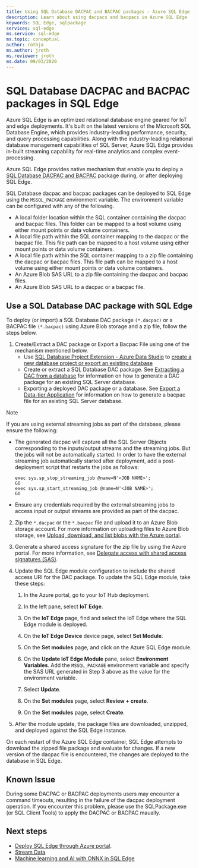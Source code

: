 ```yaml
---
title: Using SQL Database DACPAC and BACPAC packages - Azure SQL Edge
description: Learn about using dacpacs and bacpacs in Azure SQL Edge
keywords: SQL Edge, sqlpackage
services: sql-edge
ms.service: sql-edge
ms.topic: conceptual
author: rothja
ms.author: jroth
ms.reviewer: jroth
ms.date: 09/03/2020
---
```


# SQL Database DACPAC and BACPAC packages in SQL Edge

Azure SQL Edge is an optimized relational database engine geared for IoT and edge deployments. It's built on the latest versions of the Microsoft SQL Database Engine, which provides industry-leading performance, security, and query processing capabilities. Along with the industry-leading relational database management capabilities of SQL Server, Azure SQL Edge provides in-built streaming capability for real-time analytics and complex event-processing.

Azure SQL Edge provides native mechanism that enable you to deploy a [SQL Database DACPAC and BACPAC](/sql/relational-databases/data-tier-applications/data-tier-applications) package during, or after deploying SQL Edge.

SQL Database dacpac and bacpac packages can be deployed to SQL Edge using the `MSSQL_PACKAGE` environment variable. The environment variable can be configured with any of the following.  
- A local folder location within the SQL container containing the dacpac and bacpac files. This folder can be mapped to a host volume using either mount points or data volume containers. 
- A local file path within the SQL container mapping to the dacpac or the bacpac file. This file path can be mapped to a host volume using either mount points or data volume containers. 
- A local file path within the SQL container mapping to a zip file containing the dacpac or bacpac files. This file path can be mapped to a host volume using either mount points or data volume containers. 
- An Azure Blob SAS URL to a zip file containing the dacpac and bacpac files.
- An Azure Blob SAS URL to a dacpac or a bacpac file. 

## Use a SQL Database DAC package with SQL Edge

To deploy (or import) a SQL Database DAC package `(*.dacpac)` or a BACPAC file `(*.bacpac)` using Azure Blob storage and a zip file, follow the steps below. 

1. Create/Extract a DAC package or Export a Bacpac File using one of the mechanism mentioned below. 
    - Use [SQL Database Project Extension - Azure Data Studio](/sql/azure-data-studio/extensions/sql-database-project-extension-getting-started) to [create a new database project or export an existing database](/sql/azure-data-studio/extensions/sql-database-project-extension-getting-started)
    - Create or extract a SQL Database DAC package. See [Extracting a DAC from a database](/sql/relational-databases/data-tier-applications/extract-a-dac-from-a-database/) for information on how to generate a DAC package for an existing SQL Server database.
    - Exporting a deployed DAC package or a database. See [Export a Data-tier Application](/sql/relational-databases/data-tier-applications/export-a-data-tier-application/) for information on how to generate a bacpac file for an existing SQL Server database.

> [!NOTE]
> If you are using external streaming jobs as part of the database, please ensure the following:
> 
> - The generated dacpac will capture all the SQL Server Objects corresponding to the inputs/output streams and the streaming jobs. But the jobs will not be automatically started. In order to have the external streaming job automatically started after deployment, add a post-deployment script that restarts the jobs as follows:
>   
>   ```
>   exec sys.sp_stop_streaming_job @name=N'<JOB NAME>';
>   GO
>   exec sys.sp_start_streaming_job @name=N'<JOB NAME>';
>   GO
>   ```
>   
> - Ensure any credentials required by the external streaming jobs to access input or output streams are provided as part of the dacpac.



2. Zip the `*.dacpac` or the `*.bacpac` file and upload it to an Azure Blob storage account. For more information on uploading files to Azure Blob storage, see [Upload, download, and list blobs with the Azure portal](../storage/blobs/storage-quickstart-blobs-portal.md).

3. Generate a shared access signature for the zip file by using the Azure portal. For more information, see [Delegate access with shared access signatures (SAS)](../storage/common/storage-sas-overview.md).

4. Update the SQL Edge module configuration to include the shared access URI for the DAC package. To update the SQL Edge module, take these steps:

    1. In the Azure portal, go to your IoT Hub deployment.

    2. In the left pane, select **IoT Edge**.

    3. On the **IoT Edge** page, find and select the IoT Edge where the SQL Edge module is deployed.

    4. On the **IoT Edge Device** device page, select **Set Module**.

    5. On the **Set modules** page, and click on the Azure SQL Edge module.

    6. On the **Update IoT Edge Module** pane, select **Environment Variables**. Add the `MSSQL_PACKAGE` environment variable and specify the SAS URL generated in Step 3 above as the value for the environment variable. 

    7. Select **Update**.

    8. On the **Set modules** page, select **Review + create**.

    9. On the **Set modules** page, select **Create**.

5. After the module update, the package files are downloaded, unzipped, and deployed against the SQL Edge instance.

On each restart of the Azure SQL Edge container, SQL Edge attempts to download the zipped file package and evaluate for changes. If a new version of the dacpac file is encountered, the changes are deployed to the database in SQL Edge.

## Known Issue

During some DACPAC or BACPAC deployments users may encounter a command timeouts, resulting in the failure of the dacpac deployment operation. If you encounter this problem, please use the SQLPackage.exe (or SQL Client Tools) to apply the DACPAC or BACPAC maually. 

## Next steps

- [Deploy SQL Edge through Azure portal](deploy-portal.md).
- [Stream Data](stream-data.md)
- [Machine learning and AI with ONNX in SQL Edge](onnx-overview.md)

